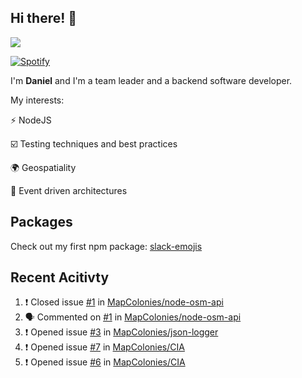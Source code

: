 ## Hi there! 👋

<p>
  <img src="https://github-readme-stats.vercel.app/api?username=syncush&theme=tokyonight">
</p>

[![Spotify](https://novatorem-rust.vercel.app/api/spotify)](https://open.spotify.com/user/syncush)

I'm **Daniel** and I'm a team leader and a backend software developer.

My interests:

⚡ NodeJS

☑️ Testing techniques and best practices

🌍 Geospatiality

🧠 Event driven architectures

## Packages
Check out my first npm package: [slack-emojis](https://www.npmjs.com/package/slack-emojis)

## Recent Acitivty
<!--START_SECTION:activity-->
1. ❗️ Closed issue [#1](https://github.com/MapColonies/node-osm-api/issues/1) in [MapColonies/node-osm-api](https://github.com/MapColonies/node-osm-api)
2. 🗣 Commented on [#1](https://github.com/MapColonies/node-osm-api/issues/1) in [MapColonies/node-osm-api](https://github.com/MapColonies/node-osm-api)
3. ❗️ Opened issue [#3](https://github.com/MapColonies/json-logger/issues/3) in [MapColonies/json-logger](https://github.com/MapColonies/json-logger)
4. ❗️ Opened issue [#7](https://github.com/MapColonies/CIA/issues/7) in [MapColonies/CIA](https://github.com/MapColonies/CIA)
5. ❗️ Opened issue [#6](https://github.com/MapColonies/CIA/issues/6) in [MapColonies/CIA](https://github.com/MapColonies/CIA)
<!--END_SECTION:activity-->
